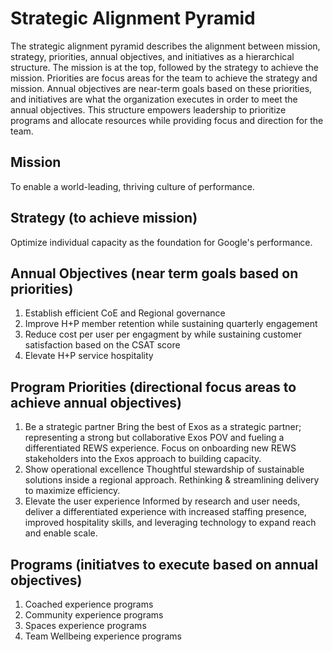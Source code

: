 # Strategic Alignment Pyramid
The strategic alignment pyramid describes the alignment between mission, strategy, priorities, annual objectives, and initiatives as a hierarchical structure. The mission is at the top, followed by the strategy to achieve the mission. Priorities are focus areas for the team to achieve the strategy and mission. Annual objectives are near-term goals based on these priorities, and initiatives are what the organization executes in order to meet the annual objectives. This structure empowers leadership to prioritize programs and allocate resources while providing focus and direction for the team.

## Mission
To enable a world-leading, thriving culture of performance.

## Strategy (to achieve mission)
Optimize individual capacity as the foundation for Google's performance.

## Annual Objectives (near term goals based on priorities)
1. Establish efficient CoE and Regional governance
2. Improve H+P member retention while sustaining quarterly engagement
3. Reduce cost per user per engagment by while sustaining customer satisfaction based on the CSAT score
4. Elevate H+P service hospitality

## Program Priorities (directional focus areas to achieve annual objectives)
1. Be a strategic partner
Bring the best of Exos as a strategic partner; representing a strong but collaborative Exos POV and fueling a differentiated REWS experience. Focus on onboarding new REWS stakeholders into the Exos approach to building capacity.
2. Show operational excellence
Thoughtful stewardship of sustainable solutions inside a regional approach. Rethinking & streamlining delivery to maximize efficiency.
3. Elevate the user experience
Informed by research and user needs, deliver a differentiated experience with increased staffing presence, improved hospitality skills, and leveraging technology to expand reach and enable scale.

## Programs (initiatves to execute based on annual objectives)
1. Coached experience programs
2. Community experience programs 
3. Spaces experience programs
4. Team Wellbeing experience programs 


